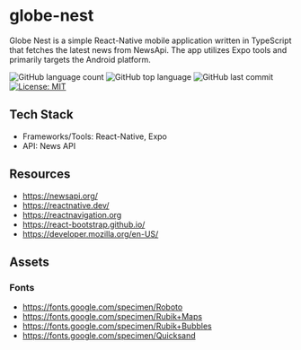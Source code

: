 # globe-nest
Globe Nest is a simple React-Native mobile application written in TypeScript that fetches the latest news from NewsApi. The app utilizes Expo tools and primarily targets the Android platform.

![GitHub language count](https://img.shields.io/github/languages/count/m0rningdawning/globe-nest)
![GitHub top language](https://img.shields.io/github/languages/top/m0rningdawning/globe-nest) 
![GitHub last commit](https://img.shields.io/github/last-commit/m0rningdawning/globe-nest)
[![License: MIT](https://img.shields.io/badge/License-MIT-green.svg)](https://opensource.org/licenses/MIT)

## Tech Stack
- Frameworks/Tools: React-Native, Expo
- API: News API

## Resources
- https://newsapi.org/
- https://reactnative.dev/
- https://reactnavigation.org
- https://react-bootstrap.github.io/
- https://developer.mozilla.org/en-US/

## Assets
### Fonts
- https://fonts.google.com/specimen/Roboto
- https://fonts.google.com/specimen/Rubik+Maps
- https://fonts.google.com/specimen/Rubik+Bubbles
- https://fonts.google.com/specimen/Quicksand
